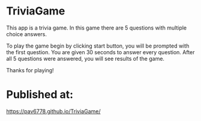 # TriviaGame

This app is a trivia game.
In this game there are 5 questions with multiple choice answers.

To play the game begin by clicking start button, you will be prompted with the first question.
You are given 30 seconds to answer every question. 
After all 5 questions were answered, you will see results of the game.

Thanks for playing!

# Published at: 
https://pav6778.github.io/TriviaGame/
